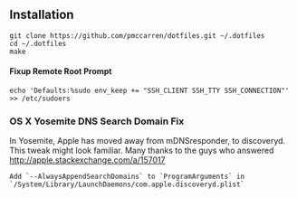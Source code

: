 ## Installation

    git clone https://github.com/pmccarren/dotfiles.git ~/.dotfiles
    cd ~/.dotfiles
    make

#### Fixup Remote Root Prompt

    echo 'Defaults:%sudo env_keep += "SSH_CLIENT SSH_TTY SSH_CONNECTION"' >> /etc/sudoers

### OS X Yosemite DNS Search Domain Fix
In Yosemite, Apple has moved away from mDNSresponder, to discoveryd. This tweak might look familiar. Many thanks to the guys who answered http://apple.stackexchange.com/a/157017

    Add `--AlwaysAppendSearchDomains` to `ProgramArguments` in `/System/Library/LaunchDaemons/com.apple.discoveryd.plist`
